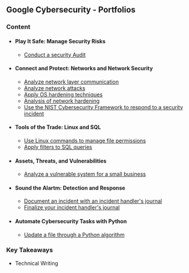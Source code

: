 ## Google Cybersecurity - Portfolios

### Content
- #### Play It Safe: Manage Security Risks
  -  [Conduct a security Audit](https://github.com/kevin-tran-tech/Google-Cybersecurity/tree/main/Conduct%20a%20security%20audit)
- #### Connect and Protect: Networks and Network Security
  - [Analyze network layer communication](https://github.com/kevin-tran-tech/Google-Cybersecurity/tree/main/Analyze%20network%20layer%20communication)
  - [Analyze network attacks](https://github.com/kevin-tran-tech/Google-Cybersecurity/tree/main/Analyze%20network%20attacks)
  - [Apply OS hardening techniques](https://github.com/kevin-tran-tech/Google-Cybersecurity/tree/main/Apply%20OS%20hardening%20techniques)
  - [Analysis of network hardening](https://github.com/kevin-tran-tech/Google-Cybersecurity/tree/main/Analysis%20of%20network%20hardening)
  - [Use the NIST Cybersecurity Framework to respond to a security incident](https://github.com/kevin-tran-tech/Google-Cybersecurity/tree/main/Use%20the%20NIST%20Cybersecurity%20Framework%20to%20respond%20to%20a%20security%20incident)
- #### Tools of the Trade: Linux and SQL
  - [Use Linux commands to manage file permissions](https://github.com/kevin-tran-tech/Google-Cybersecurity/tree/main/Use%20Linux%20commands%20to%20manage%20file%20permissions)
  - [Apply filters to SQL queries](https://github.com/kevin-tran-tech/Google-Cybersecurity/tree/main/Apply%20filters%20to%20SQL%20queries)
- #### Assets, Threats, and Vulnerabilities
  - [Analyze a vulnerable system for a small business](https://github.com/kevin-tran-tech/Google-Cybersecurity/tree/main/Analyze%20a%20vulnerable%20system%20for%20a%20small%20business)
- #### Sound the Alartm: Detection and Response
  - [Document an incident with an incident handler's journal](https://github.com/kevin-tran-tech/Google-Cybersecurity/tree/main/Document%20an%20incident%20with%20an%20incident%20handler's%20journal)
  - [Finalize your incident handler's journal](https://github.com/kevin-tran-tech/Google-Cybersecurity/tree/main/Finalize%20your%20incident%20handler's%20journal)
- #### Automate Cybersecurity Tasks with Python
  - [Update a file through a Python algorithm](https://github.com/kevin-tran-tech/Google-Cybersecurity/tree/main/Update%20a%20file%20through%20a%20Python%20algorithm)



### Key Takeaways
- Technical Writing
